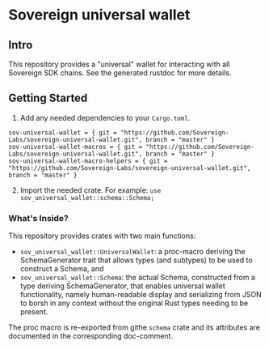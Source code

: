# Sovereign universal wallet

## Intro

This repository provides a "universal" wallet for interacting with all Sovereign SDK chains. See the generated rustdoc for more details.

## Getting Started

1. Add any needed dependencies to your `Cargo.toml`.

```
sov-universal-wallet = { git = "https://github.com/Sovereign-Labs/sovereign-universal-wallet.git", branch = "master" }
sov-universal-wallet-macros = { git = "https://github.com/Sovereign-Labs/sovereign-universal-wallet.git", branch = "master" }
sov-universal-wallet-macro-helpers = { git = "https://github.com/Sovereign-Labs/sovereign-universal-wallet.git", branch = "master" }
```

2. Import the needed crate. For example: `use sov_universal_wallet::schema::Schema;`

### What's Inside?

This repository provides crates with two main functions:

- `sov_universal_wallet::UniversalWallet`: a proc-macro deriving the SchemaGenerator trait that allows types (and subtypes) to be used to construct a Schema, and
- `sov_universal_wallet::Schema`: the actual Schema, constructed from a type deriving SchemaGenerator, that enables universal wallet functionality, namely human-readable display and serializing from JSON to borsh in any context without the original Rust types needing to be present.

The proc macro is re-exported from githe `schema` crate and its attributes are documented in the corresponding doc-comment.
